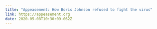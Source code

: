 ```yaml
---
title: "Appeasement: How Boris Johnson refused to fight the virus"
link: https://appeasement.org
date: 2020-05-08T10:30:09.062Z
---
```

